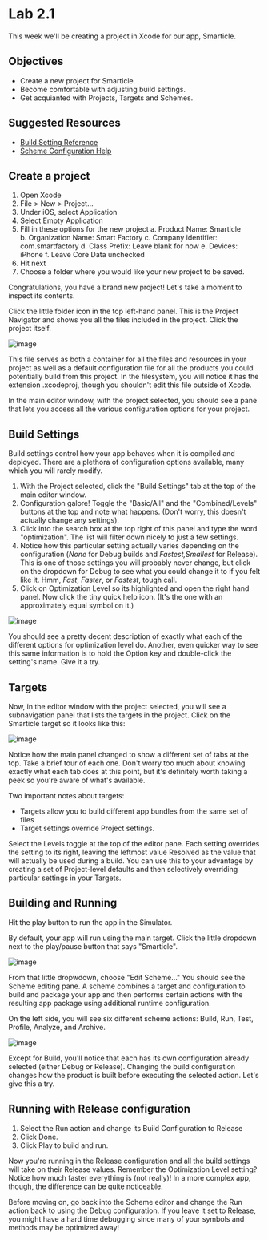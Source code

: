 # Lab 2.1 #

This week we'll be creating a project in Xcode for our app, Smarticle.

## Objectives ##

- Create a new project for Smarticle.
- Become comfortable with adjusting build settings.
- Get acquianted with Projects, Targets and Schemes.

## Suggested Resources ##

- [Build Setting Reference](https://developer.apple.com/library/ios/documentation/DeveloperTools/Reference/XcodeBuildSettingRef/0-Introduction/introduction.html)
- [Scheme Configuration Help](https://developer.apple.com/library/ios/recipes/xcode_help-scheme_editor/_index.html)


## Create a project ##

1.  Open Xcode
2.  File > New > Project...
3.  Under iOS, select Application
4.  Select Empty Application
5.	Fill in these options for the new project
	a. Product Name: Smarticle	
	b. Organization Name: Smart Factory
	c. Company identifier:  com.smartfactory
	d. Class Prefix:  Leave blank for now
	e. Devices: iPhone
	f. Leave Core Data unchecked
6. Hit next
7. Choose a folder where you would like your new project to be saved.

Congratulations, you have a brand new project!  Let's take a moment to inspect its contents.

Click the little folder icon in the top left-hand panel.  This is the Project Navigator and shows you all the files included in the project.  Click the project itself.

![image](project.png)

This file serves as both a container for all the files and resources in your project as well as a default configuration file for all the products you could potentially build from this project.  In the filesystem, you will notice it has the extension .xcodeproj, though you shouldn't edit this file outside of Xcode.

In the main editor window, with the project selected, you should see a pane that lets you access all the various configuration options for your project.

## Build Settings ##

Build settings control how your app behaves when it is compiled and deployed.  There are a plethora of configuration options available, many which you will rarely modify.

1.  With the Project selected, click the "Build Settings" tab at the top of the main editor window.
2.  Configuration galore!  Toggle the "Basic/All" and the "Combined/Levels" buttons at the top and note what happens.  (Don't worry, this doesn't actually change any settings).
3.  Click into the search box at the top right of this panel and type the word "optimization".   The list will filter down nicely to just a few settings.
4.  Notice how this particular setting actually varies depending on the configuration (*None* for Debug builds and *Fastest,Smallest* for Release).  This is one of those settings you will probably never change, but click on the dropdown for Debug to see what you could change it to if you felt like it. Hmm, *Fast*, *Faster*, or *Fastest*, tough call.
5.  Click on Optimization Level so its highlighted and open the right hand panel.  Now click the tiny quick help icon. (It's the one with an approximately equal symbol on it.)

![image](settings.png)

You should see a pretty decent description of exactly what each of the different options for optimization level do.  Another, even quicker way to see this same information is to hold the Option key and double-click the setting's name.  Give it a try.

## Targets ##

Now, in the editor window with the project selected, you will see a subnavigation panel that lists the targets in the project.  Click on the Smarticle target so it looks like this:

![image](target.png)

Notice how the main panel changed to show a different set of tabs at the top.  Take a brief tour of each one.  Don't worry too much about knowing exactly what each tab does at this point, but it's definitely worth taking a peek so you're aware of what's available.

Two important notes about targets:

- Targets allow you to build different app bundles from the same set of files
- Target settings override Project settings.

Select the Levels toggle at the top of the editor pane.  Each setting overrides the setting to its right, leaving the leftmost value Resolved as the value that will actually be used during a build.  You can use this to your advantage by creating a set of Project-level defaults and then selectively overriding particular settings in your Targets.


## Building and Running ##

Hit the play button to run the app in the Simulator.

By default, your app will run using the main target.  Click the little dropdown next to the play/pause button that says "Smarticle".

![image](scheme.png)

From that little dropwdown, choose "Edit Scheme..."  You should see the Scheme editing pane.  A scheme combines a target and configuration to build and package your app and then performs certain actions with the resulting app package using additional runtime configuration.

On the left side, you will see six different scheme actions: Build, Run, Test, Profile, Analyze, and Archive.

![image](actions.png)

Except for Build, you'll notice that each has its own configuration already selected (either Debug or Release).  Changing the build configuration changes how the product is built before executing the selected action.  Let's give this a try.

## Running with Release configuration ##

1. Select the Run action and change its Build Configuration to Release
2. Click Done.
3. Click Play to build and run.

Now you're running in the Release configuration and all the build settings will take on their Release values.  Remember the Optimization Level setting?  Notice how much faster everything is (not really)!  In a more complex app, though, the difference can be quite noticeable.

Before moving on, go back into the Scheme editor and change the Run action back to using the Debug configuration.  If you leave it set to Release, you might have a hard time debugging since many of your symbols and methods may be optimized away!